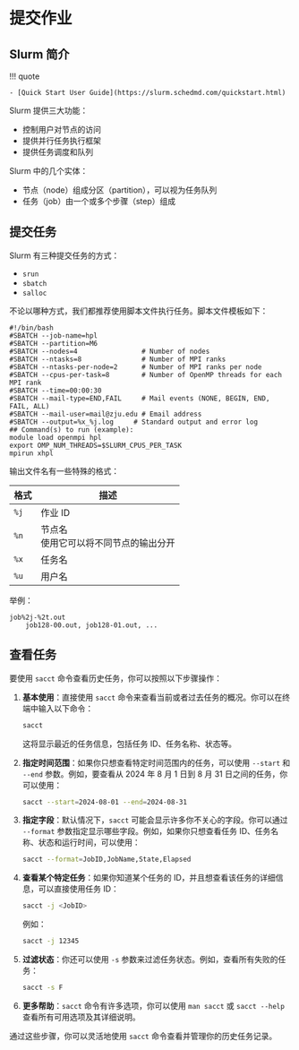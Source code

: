 # 提交作业

## Slurm 简介

!!! quote

    - [Quick Start User Guide](https://slurm.schedmd.com/quickstart.html)

Slurm 提供三大功能：

- 控制用户对节点的访问
- 提供并行任务执行框架
- 提供任务调度和队列

Slurm 中的几个实体：

- 节点（node）组成分区（partition），可以视为任务队列
- 任务（job）由一个或多个步骤（step）组成

## 提交任务

Slurm 有三种提交任务的方式：

- `srun`
- `sbatch`
- `salloc`

不论以哪种方式，我们都推荐使用脚本文件执行任务。脚本文件模板如下：

```shell title="job.sh"
#!/bin/bash
#SBATCH --job-name=hpl
#SBATCH --partition=M6
#SBATCH --nodes=4                # Number of nodes
#SBATCH --ntasks=8               # Number of MPI ranks
#SBATCH --ntasks-per-node=2      # Number of MPI ranks per node
#SBATCH --cpus-per-task=8        # Number of OpenMP threads for each MPI rank
#SBATCH --time=00:00:30
#SBATCH --mail-type=END,FAIL     # Mail events (NONE, BEGIN, END, FAIL, ALL)
#SBATCH --mail-user=mail@zju.edu # Email address
#SBATCH --output=%x_%j.log     # Standard output and error log
## Command(s) to run (example):
module load openmpi hpl
export OMP_NUM_THREADS=$SLURM_CPUS_PER_TASK
mpirun xhpl
```

输出文件名有一些特殊的格式：

| 格式 | 描述 |
| --- | --- |
| `%j` | 作业 ID |
| `%n` | 节点名<br>使用它可以将不同节点的输出分开 |
| `%x` | 任务名 |
| `%u` | 用户名 |

举例：

```text
job%2j-%2t.out
    job128-00.out, job128-01.out, ...
```

## 查看任务

要使用 `sacct` 命令查看历史任务，你可以按照以下步骤操作：

1. **基本使用**：直接使用 `sacct` 命令来查看当前或者过去任务的概况。你可以在终端中输入以下命令：

   ```bash
   sacct
   ```

   这将显示最近的任务信息，包括任务 ID、任务名称、状态等。

2. **指定时间范围**：如果你只想查看特定时间范围内的任务，可以使用 `--start` 和 `--end` 参数。例如，要查看从 2024 年 8 月 1 日到 8 月 31 日之间的任务，你可以使用：

   ```bash
   sacct --start=2024-08-01 --end=2024-08-31
   ```

3. **指定字段**：默认情况下，`sacct` 可能会显示许多你不关心的字段。你可以通过 `--format` 参数指定显示哪些字段。例如，如果你只想查看任务 ID、任务名称、状态和运行时间，可以使用：

   ```bash
   sacct --format=JobID,JobName,State,Elapsed
   ```

4. **查看某个特定任务**：如果你知道某个任务的 ID，并且想查看该任务的详细信息，可以直接使用任务 ID：

   ```bash
   sacct -j <JobID>
   ```

   例如：

   ```bash
   sacct -j 12345
   ```

5. **过滤状态**：你还可以使用 `-s` 参数来过滤任务状态。例如，查看所有失败的任务：

   ```bash
   sacct -s F
   ```

6. **更多帮助**：`sacct` 命令有许多选项，你可以使用 `man sacct` 或 `sacct --help` 查看所有可用选项及其详细说明。

通过这些步骤，你可以灵活地使用 `sacct` 命令查看并管理你的历史任务记录。

